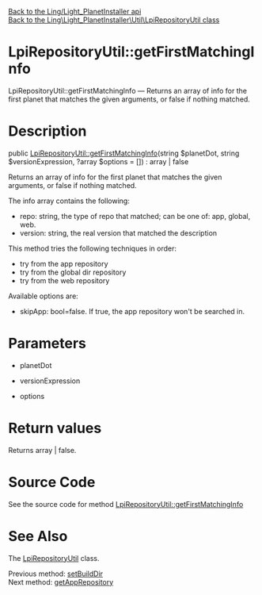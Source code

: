 [Back to the Ling/Light_PlanetInstaller api](https://github.com/lingtalfi/Light_PlanetInstaller/blob/master/doc/api/Ling/Light_PlanetInstaller.md)<br>
[Back to the Ling\Light_PlanetInstaller\Util\LpiRepositoryUtil class](https://github.com/lingtalfi/Light_PlanetInstaller/blob/master/doc/api/Ling/Light_PlanetInstaller/Util/LpiRepositoryUtil.md)


LpiRepositoryUtil::getFirstMatchingInfo
================



LpiRepositoryUtil::getFirstMatchingInfo — Returns an array of info for the first planet that matches the given arguments, or false if nothing matched.




Description
================


public [LpiRepositoryUtil::getFirstMatchingInfo](https://github.com/lingtalfi/Light_PlanetInstaller/blob/master/doc/api/Ling/Light_PlanetInstaller/Util/LpiRepositoryUtil/getFirstMatchingInfo.md)(string $planetDot, string $versionExpression, ?array $options = []) : array | false




Returns an array of info for the first planet that matches the given arguments, or false if nothing matched.

The info array contains the following:

- repo: string, the type of repo that matched; can be one of: app, global, web.
- version: string, the real version that matched the description


This method tries the following techniques in order:

- try from the app repository
- try from the global dir repository
- try from the web repository


Available options are:
- skipApp: bool=false. If true, the app repository won't be searched in.




Parameters
================


- planetDot

    

- versionExpression

    

- options

    


Return values
================

Returns array | false.








Source Code
===========
See the source code for method [LpiRepositoryUtil::getFirstMatchingInfo](https://github.com/lingtalfi/Light_PlanetInstaller/blob/master/Util/LpiRepositoryUtil.php#L121-L181)


See Also
================

The [LpiRepositoryUtil](https://github.com/lingtalfi/Light_PlanetInstaller/blob/master/doc/api/Ling/Light_PlanetInstaller/Util/LpiRepositoryUtil.md) class.

Previous method: [setBuildDir](https://github.com/lingtalfi/Light_PlanetInstaller/blob/master/doc/api/Ling/Light_PlanetInstaller/Util/LpiRepositoryUtil/setBuildDir.md)<br>Next method: [getAppRepository](https://github.com/lingtalfi/Light_PlanetInstaller/blob/master/doc/api/Ling/Light_PlanetInstaller/Util/LpiRepositoryUtil/getAppRepository.md)<br>

